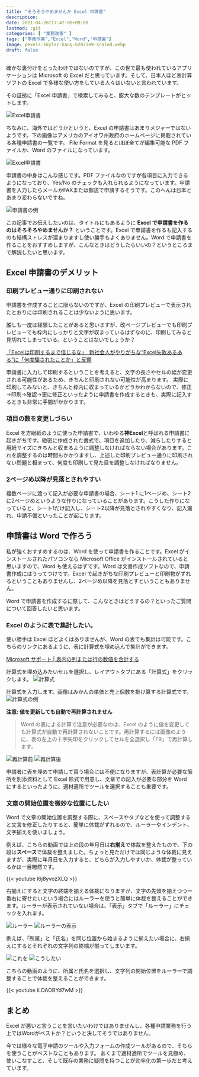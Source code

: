```yaml
---
title: "そろそろやめませんか Excel 申請書"
description: 
date: 2021-04-26T17:47:00+09:00
lastmod: :git
categories: [ "業務改善" ]
tags: ["事務作業","Excel","Word","申請書"]
image: pexels-skylar-kang-6207369-scaled.webp
draft: false
---
```

確かな裏付けをとったわけではないのですが、この世で最も使われているアプリケーションは Microsoft の Excel だと思っています。そして、日本人ほど表計算ソフトの Excel で多様な使い方をしている人々はいないと言われています。

その証拠に「Excel 申請書」で検索してみると、膨大な数のテンプレートがヒットします。

![Excel申請書](Excel申請書.webp)

ちなみに、海外ではどうかというと、Excel の申請書はあまりメジャーではないようです。下の画像はアメリカのアイオワ州政府のホームページに掲載されている各種申請書の一覧です。 File Format を見るとほぼ全てが編集可能な PDF ファイルか、Word のファイルになっています。

![Excel申請書](アイオワ州政府各種申請書.webp)

申請書の中身はこんな感じです。PDF ファイルなのですが各項目に入力できるようになっており、Yes/No のチェックも入れられるようになっています。申請書を入力したらメールかFAXまたは郵送で申請するそうです。このへんは日本とあまり変わらないですね。

![申請書の例](申請書の例.webp)

この記事でお伝えしたいのは、タイトルにもあるように **Excel で申請書を作るのはそろそろやめませんか？** ということです。Excel で申請書を作るも記入するのも結構ストレスが溜まりますし使い勝手もよくありません。Word で申請書を作ることをおすすめしますが、こんなときはどうしたらいいの？というところまで解説したいと思います。

## Excel 申請書のデメリット
### 印刷プレビュー通りに印刷されない

申請書を作成することに限らないのですが、Excel の印刷プレビューで表示されたとおりには印刷されることは少ないように思います。

誰しも一度は経験したことがあると思いますが、改ページプレビューでも印刷プレビューでも枠内にしっかりと文字が収まっているはずなのに、印刷してみると見切れてしまっている。ということはないでしょうか？

[「Excelは印刷するまで信じるな」　新社会人がやりがちな“Excel失敗あるある”に「何度騙されたことか」と反響](https://news.yahoo.co.jp/articles/2f0351a5507ff5e4bd210e26b8375c23fc61ea2a)

申請書に入力して印刷するということを考えると、文字の長さやセルの幅が変更される可能性があるため、きちんと印刷されない可能性が高まります。
実際に印刷してみないと、きちんと枠内に収まっているかどうかわからないので、修正→印刷→確認→更に修正といったように申請書を作成するときも、実際に記入するときも非常に手間がかかります。

### 項目の数を変更しづらい

Excel を方眼紙のように使った申請書で、いわゆる**神Excel**と呼ばれる申請書に起きがちです。緻密に作成された書式で、項目を追加したり、減らしたりすると用紙サイズにきちんと収まるように調整しなければならない場合があります。これを調整するのは時間もかかりますし、上述した印刷プレビュー通りに印刷されない問題と相まって、何度も印刷して見た目を調整しなければなりません。

### 2ページめ以降が見落とされやすい
複数ページに渡って記入が必要な申請書の場合、シート1 に1ページめ、シート2に2ページめというような作りになっていることがあります。こうした作りになっていると、シート1だけ記入し、シート2以降が見落とされやすくなり、記入漏れ、申請不備といったことが起こります。

## 申請書は Word で作ろう
私が強くおすすめするのは、Word を使って申請書を作ることです。Excel がインストールされたパソコンなら Microsoft Office がインストールされていると思いますので、Word も使えるはずです。Word は文書作成ソフトなので、申請書作成にはうってつけです。Excel で起きがちな印刷プレビューと印刷物がずれるということもありませんし、2ページめ以降を見落とすということもありません。

Word で申請書を作成するに際して、こんなときはどうするの？といったご質問について回答したいと思います。

### Excel のように表で集計したい。
使い勝手は Excel ほどよくはありませんが、Word の表でも集計は可能です。こちらのリンクにあるように、表に計算式を埋め込んで集計ができます。

[Microsoft サポート | 表内の列または行の数値を合計する](https://support.microsoft.com/ja-jp/office/%E8%A1%A8%E5%86%85%E3%81%AE%E5%88%97%E3%81%BE%E3%81%9F%E3%81%AF%E8%A1%8C%E3%81%AE%E6%95%B0%E5%80%A4%E3%82%92%E5%90%88%E8%A8%88%E3%81%99%E3%82%8B-110097a9-76c9-449d-a092-82df0ff548d0)

計算式を埋め込みたいセルを選択し、レイアウトタブにある「計算式」をクリックします。
![計算式](word計算式.webp)

計算式を入力します。画像はみかんの単価と売上個数を掛け算する計算式です。
![計算式の例](計算式の例.webp)

**注意: 値を更新しても自動で再計算されません**
>Word の表による計算で注意が必要なのは、Excel のように値を変更しても計算式が自動で再計算されないことです。再計算するには画像のように、表の左上の十字矢印をクリックしてセルを全選択し「F9」で再計算します。

![再計算前](再計算.webp) ![再計算後](再計算後.webp)

申請者に表を埋めて申請して貰う場合には不便になりますが、表計算が必要な箇所を別添資料として Excel 形式で用意し、文章での記入が必要な部分を Word にするといったように、適材適所でツールを選択することも重要です。

### 文章の開始位置を微妙な位置にしたい
Word で文章の開始位置を調整する際に、スペースやタブなどを使って調整すると文言を修正したりすると、簡単に体裁がずれるので、ルーラーやインデント、文字揃えを使いましょう。

例えば、こちらの動画では上の段の年月日は**右揃え**で体裁を整えたもので、下の段は**スペース**で体裁を整えました。ちょっと見ただけでは同じような体裁に見えますが、実際に年月日を入力すると、どちらが入力しやすいか、体裁が整っているかは一目瞭然です。

{{< youtube l6j8yvozXLQ >}}

右揃えにすると文字の終端を揃える体裁になりますが、文字の先頭を揃えつつ一番右に寄せたいという場合にはルーラーを使うと簡単に体裁を整えることができます。ルーラーが表示されていない場合は、「表示」タブで「ルーラー」にチェックを入れます。

![ルーラー](ルーラー.webp) ![ルーラーの表示](ルーラーの表示.webp)

例えば、「所属」と「氏名」を同じ位置から始まるように揃えたい場合に、右揃えにするとそれぞれの文字列の終端が揃ってしまいます。

![これを](文字揃えbefore.webp) ![こうしたい](文字揃えafter.webp)

こちらの動画のように、所属と氏名を選択し、文字列の開始位置をルーラーで調整することで体裁を整えることができます。

{{< youtube iLDAOBYd7wM >}}

## まとめ
Excel が悪いと言うことを言いたいわけではありませんし、各種申請業務を行う上ではWordがベストか？というと決してそうではありません。

今では様々な電子申請のツールや入力フォームの作成ツールがあるので、そちらを使うことがベストなこともあります。
あくまで適材適所でツールを見極め、使いこなすこと、そして既存の業務に疑問を持つことが効率化の第一歩だと考えています。